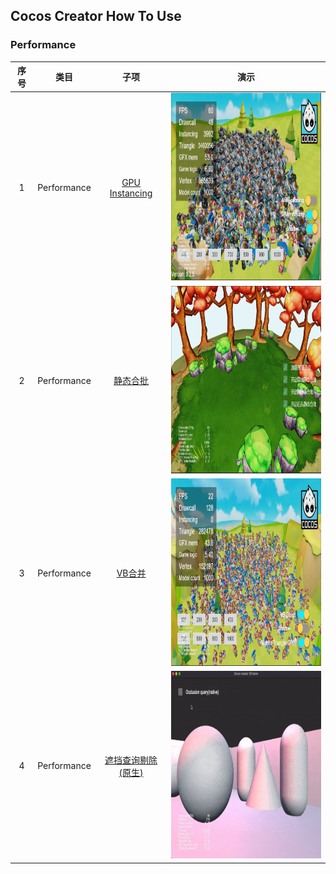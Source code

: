 ## Cocos Creator How To Use

### Performance
| 序号 | 类目 | 子项 | 演示 |
| :---: | :---: | :---: | :---: |
| 1 | Performance | [GPU Instancing](https://github.com/yeshao2069/CocosCreatorHowToUse/tree/v3.5.x/proj/Performance/Creator3.5.0_3D_GpuInstancing)  | <div align=center><img src="../../image/202204/2022042802.png" width="400" height="300" /></div> |
| 2 | Performance | [静态合批](https://github.com/yeshao2069/CocosCreatorHowToUse/tree/v3.5.x/proj/Performance/Creator3.5.0_3D_StaticBatch)  | <div align=center><img src="../../image/202204/2022042804.png" width="400" height="300" /></div> |
| 3 | Performance | [VB合并](https://github.com/yeshao2069/CocosCreatorHowToUse/tree/v3.5.x/proj/Performance/Creator3.5.0_3D_VBBatch)  | <div align=center><img src="../../image/202204/2022042808.png" width="400" height="300" /></div> |
| 4 | Performance | [遮挡查询剔除(原生)](https://github.com/yeshao2069/CocosCreatorHowToUse/tree/v3.5.x/proj/Performance/Creator3.5.0_3D_NativeOcclusionQuery)  | <div align=center><img src="../../gif/202205/2022051701.gif" width="400" height="300" /></div>  |